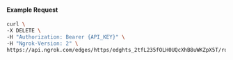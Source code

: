 <!-- Code generated for API Clients. DO NOT EDIT. -->

#### Example Request

```bash
curl \
-X DELETE \
-H "Authorization: Bearer {API_KEY}" \
-H "Ngrok-Version: 2" \
https://api.ngrok.com/edges/https/edghts_2tfL235fOLH0UQcXhB8uWKZpX5T/routes/edghtsrt_2tfL23WXmt0LVKeRlqDO3bZocw2/saml
```
